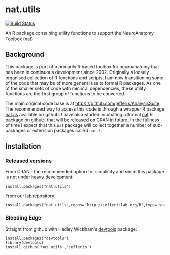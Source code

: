 # nat.utils
[![Build Status](https://travis-ci.org/jefferis/nat.utils.png)](https://travis-ci.org/jefferis/nat.utils)

An R package containing utility functions to support the NeuroAnatomy Toolbox (nat)

## Background
This package is part of a primarily R based toolbox for neuroanatomy that has
been in continuous development since 2002. Originally a loosely organised
collection of R functions and scripts, I am now transitioning some of the code
that may be of more general use to formal R packages. As one of the smaller sets
of code with minimal dependencies, these utility functions are the first group
of functions to be converted.

The main original code base is at https://github.com/jefferis/AnalysisSuite. The
recommended way to access this code is through a wrapper R package
[nat.as](https://github.com/jefferis/nat.as) available on github. I have also
started incubating a formal [nat](https://github.com/jefferis/nat) R package on
github, that will be released on CRAN in future. In the fullness of time I
expect that this `nat` package will collect together a number of sub-packages or
extension packages called `nat.*`.

## Installation

### Released versions
From CRAN - the recommended option for simplicity and since this package is not
under heavy development:

    install.packages("nat.utils")

From our lab repository:

    install.packages("nat.utils",repos='http://jefferislab.org/R',type='source')

### Bleeding Edge
Straight from github with Hadley Wickham's [devtools](https://github.com/hadley/devtools) package:

    install.packages("devtools")
    library(devtools)
    install_github('nat.utils','jefferis')
